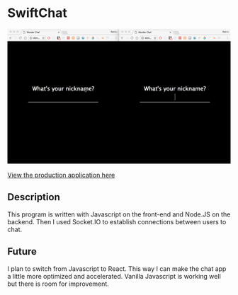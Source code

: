# SwiftChat

![SwiftChat demo](/public/images/wonderchat.gif)

[View the production application here](https://wonderful-chat.herokuapp.com/)

## Description

This program is written with Javascript on the front-end and Node.JS on the backend. Then I used Socket.IO to establish connections between users to chat.


## Future
I plan to switch from Javascript to React. This way I can make the chat app a little more optimized and accelerated. Vanilla Javascript is working well but there is room for improvement.


